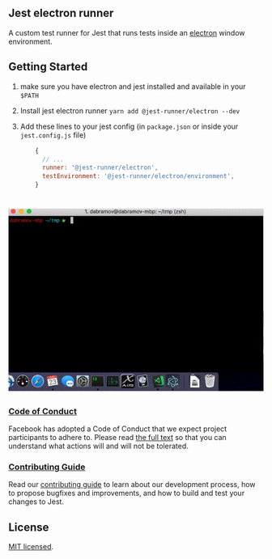 
## Jest electron runner
A custom test runner for Jest that runs tests inside an [electron](https://electronjs.org/) window environment.

## Getting Started

1. make sure you have electron and jest installed and available in your `$PATH`
2. Install jest electron runner `yarn add @jest-runner/electron --dev`
3. Add these lines to your jest config (in `package.json` or inside your `jest.config.js` file)


    ```js
        {
          // ...
          runner: '@jest-runner/electron',
          testEnvironment: '@jest-runner/electron/environment',
        }
    ```


<h1 align="center">
    <img src="https://raw.githubusercontent.com/aaronabramov/gifs/master/jest_electron_runner_seutup.gif" />
</h1>


### [Code of Conduct](https://code.facebook.com/codeofconduct)

Facebook has adopted a Code of Conduct that we expect project participants to adhere to. Please read [the full text](https://code.facebook.com/codeofconduct) so that you can understand what actions will and will not be tolerated.

### [Contributing Guide](CONTRIBUTING.md)

Read our [contributing guide](CONTRIBUTING.md) to learn about our development process, how to propose bugfixes and improvements, and how to build and test your changes to Jest.

## License

[MIT licensed](./LICENSE).
